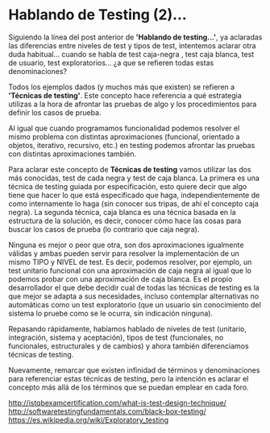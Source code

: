# Hablando de Testing (2)…

Siguiendo la línea del post anterior de **'Hablando de testing...'**, ya aclaradas las diferencias entre niveles de test y tipos de test, intentemos aclarar otra duda habitual… cuando se habla de test caja-negra , test caja blanca, test de usuario, test exploratorios... ¿a que se refieren todas estas denominaciones?

Todos los ejemplos dados (y muchos más que existen) se refieren a **'Técnicas de testing'**. Este concepto hace referencia a qué estrategia utilizas a la hora de afrontar las pruebas de algo y los procedimientos para definir los casos de prueba.

Al igual que cuando programamos funcionalidad podemos resolver el mismo problema con distintas aproximaciones (funcional, orientado a objetos, iterativo, recursivo, etc.) en testing podemos afrontar las pruebas con distintas aproximaciones también.

Para aclarar este concepto de **Técnicas de testing** vamos utilizar las dos más conocidas, test de cada negra y test de caja blanca. La primera es una técnica de testing guiada por especificación, esto quiere decir que algo tiene que hacer lo que está especificado que haga, independientemente de como internamente lo haga (sin conocer sus tripas, de ahí el concepto caja negra). La segunda técnica, caja blanca es una técnica basada en la estructura de la solución, es decir, conocer cómo hace las cosas para buscar los casos de prueba (lo contrario que caja negra).

Ninguna es mejor o peor que otra, son dos aproximaciones igualmente válidas y ambas pueden servir para resolver la implementación de un mismo TIPO y NIVEL de test. Es decir, podemos resolver, por ejemplo, un test unitario funcional con una aproximación de caja negra al igual que lo podemos probar con una aproximación de caja blanca. Es el propio desarrollador el que debe decidir cual de todas las técnicas de testing es la que mejor se adapta a sus necesidades, incluso contemplar alternativas no automáticas como un test exploratorio (que un usuario sin conocimiento del sistema lo pruebe como se le ocurra, sin indicación ninguna).

Repasando rápidamente, habíamos hablado de niveles de test (unitario, integración, sistema y aceptación), tipos de test (funcionales, no funcionales, estructurales y de cambios) y ahora también diferenciamos técnicas de testing.

Nuevamente, remarcar que existen infinidad de términos  y denominaciones para referenciar estas técnicas de testing, pero la intención es aclarar el concepto más allá de los términos que se puedan emplear en cada foro.

http://istqbexamcertification.com/what-is-test-design-technique/
http://softwaretestingfundamentals.com/black-box-testing/
https://es.wikipedia.org/wiki/Exploratory_testing